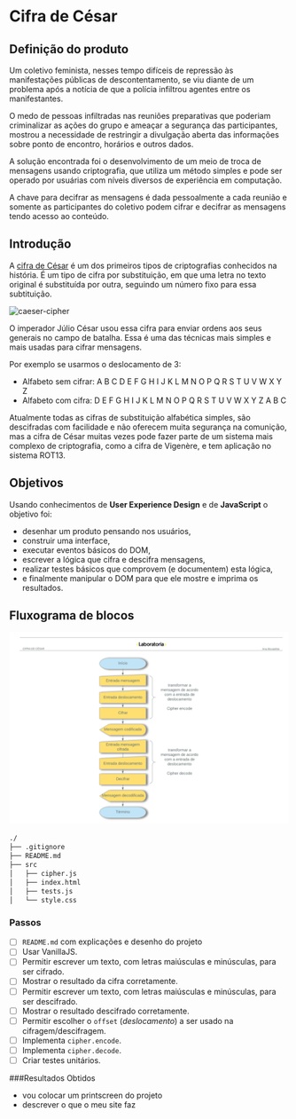 # Cifra de César

## Definição do produto

Um coletivo feminista, nesses tempo difíceis de repressão às manifestações públicas de descontentamento, se viu diante de um problema após a notícia de que a polícia infiltrou agentes entre os manifestantes.

O medo de pessoas infiltradas nas reuniões preparativas que poderiam criminalizar as ações do grupo e ameaçar a segurança das participantes, mostrou a necessidade de restringir a divulgação aberta das informações sobre ponto de encontro, horários e outros dados.

A solução encontrada foi o desenvolvimento de um meio de troca de mensagens usando criptografia, que utiliza um método simples e pode ser operado por usuárias com níveis diversos de experiência em computação. 

A chave para decifrar as mensagens é dada pessoalmente a cada reunião e somente as participantes do coletivo podem cifrar e decifrar as mensagens tendo acesso ao conteúdo.



## Introdução

A [cifra de César](https://pt.wikipedia.org/wiki/Cifra_de_C%C3%A9sar) é um dos
primeiros tipos de criptografias conhecidos na história. É um tipo de cifra por
substituição, em que uma letra no texto original é substituída por outra,
seguindo um número fixo para essa subtituição.

![caeser-cipher](https://upload.wikimedia.org/wikipedia/commons/thumb/2/2b/Caesar3.svg/2000px-Caesar3.svg.png)

O imperador Júlio César usou essa cifra para enviar ordens aos seus generais no
campo de batalha. Essa é uma das técnicas mais simples e mais usadas para
cifrar mensagens.

Por exemplo se usarmos o deslocamento de 3:

* Alfabeto sem cifrar: A B C D E F G H I J K L M N O P Q R S T U V W X Y Z
* Alfabeto com cifra:  D E F G H I J K L M N O P Q R S T U V W X Y Z A B C

Atualmente todas as cifras de substituição alfabética simples, são descifradas
com facilidade e não oferecem muita segurança na comunição, mas a cifra de
César muitas vezes pode fazer parte de um sistema mais complexo de
criptografia, como a cifra de Vigenère, e tem aplicação no sistema ROT13.

## Objetivos

Usando conhecimentos de **User Experience Design** e de **JavaScript** o objetivo foi: 
 - desenhar um produto pensando nos usuários, 
 - construir uma interface,
 - executar eventos básicos do DOM, 
 - escrever a lógica que cifra e descifra mensagens, 
 - realizar testes básicos que comprovem (e documentem) esta lógica,
 - e finalmente manipular o DOM para que ele mostre e imprima os resultados.


## Fluxograma de blocos


![Fluxograma](/src/images/cc.png)


```text
./
├── .gitignore
├── README.md
├── src
│   ├── cipher.js
│   ├── index.html
│   ├── tests.js
│   └── style.css
```




### Passos 

* [ ] `README.md` com explicações e desenho do projeto
* [ ] Usar VanillaJS.
* [ ] Permitir escrever um texto, com letras maiúsculas e minúsculas, para ser
  cifrado.
* [ ] Mostrar o resultado da cifra corretamente.
* [ ] Permitir escrever um texto, com letras maiúsculas e minúsculas, para ser
  descifrado.
* [ ] Mostrar o resultado descifrado corretamente.
* [ ] Permitir escolher o `offset` (_deslocamento_) a ser usado na
  cifragem/descifragem.
* [ ] Implementa `cipher.encode`.
* [ ] Implementa `cipher.decode`.
* [ ] Criar testes unitários.
 
 ###Resultados Obtidos


 - vou colocar um printscreen do projeto 
 - descrever o que o meu site faz